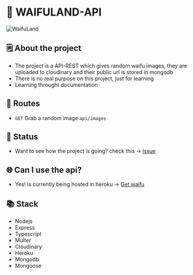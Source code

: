 # 🎲 WAIFULAND-API

![WaifuLand](https://user-images.githubusercontent.com/68082746/155921172-311bb682-cfed-494f-89c5-371e22ac25a6.gif)

## 🗒 About the project

- The project is a API-REST which gives random waifu images, they are uploaded to cloudinary and their public url is stored in mongodb
- There is no real purpose on this project, just for learning
- Learning throught documentation

## 🚧 Routes

- ```GET``` Grab a random image ```api/images```

## 📖 Status

- Want to see how the project is going? check this -> [Issue](https://github.com/jd-apprentice/waifuland-api/issues/3)

## 🌐 Can I use the api?

- Yes! is currently being hosted in heroku -> [Get waifu](https://waifuland-api.herokuapp.com/api/images)

## 📚 Stack

- Nodejs
- Express
- Typescript
- Multer
- Cloudinary
- Heroku
- Mongodb
- Mongoose
